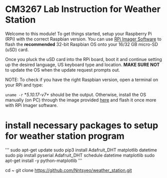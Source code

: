 # CM3267 Lab Instruction for Weather Station

Welcome to this module! To get things started, setup your Raspberry Pi (RPi) with the correct Raspbian version. You can use [RPi Imager Software](https://www.raspberrypi.org/software/ "enter this website to download the software") to flash the **recommended** 32-bit Raspbian OS onto your 16/32 GB micro-SD (uSD) card.

Once you pluck the uSD card into the RPi board, boot it and continue setting up the desired language, US keyboard type and location. **MAKE SURE NOT** to update the OS when the update request prompts out.

NOTE: To check if you have the right Raspbian version, open a terminal on your RPi and type:

`uname -r` \*_5.10.17-v7+_ should be the output. Otherwise, install the OS manually (on PC) through the image provided [here](https://downloads.raspberrypi.org/raspios_armhf/images/raspios_armhf-2021-05-28/2021-05-07-raspios-buster-armhf.zip "5.10.17-v7+ OS image download") and flash it once more with RPi Imager software.

# install necessary packages to setup for weather station program

'''
sudo apt-get update
sudo pip3 install Adafruit_DHT matplotlib datetime
sudo pip install pyserial Adafruit_DHT schedule datetime matplotlib
sudo apt-get install -y python-matplotlib
'''

cd ~
git clone https://github.com/Nntsyeo/weather_station.git
